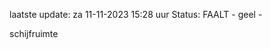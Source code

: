 laatste update: 
za 11-11-2023 15:28   uur 
Status: FAALT - geel - 
<div class="service Y">schijfruimte</div>